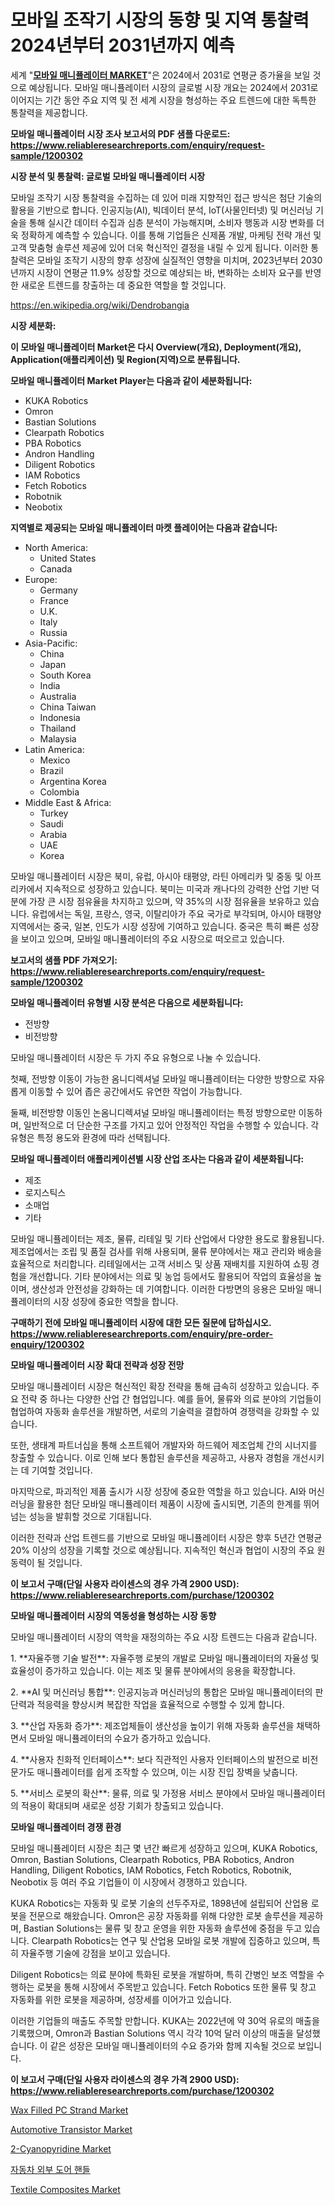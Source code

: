 <p><h1>모바일 조작기 시장의 동향 및 지역 통찰력 2024년부터 2031년까지 예측</h1></p><p>세계 "<strong><a href="https://www.reliableresearchreports.com/mobile-manipulators-r1200302">모바일 매니퓰레이터 MARKET</a></strong>"은 2024에서 2031로 연평균 증가율을 보일 것으로 예상됩니다. 모바일 매니퓰레이터 시장의 글로벌 시장 개요는 2024에서 2031로 이어지는 기간 동안 주요 지역 및 전 세계 시장을 형성하는 주요 트렌드에 대한 독특한 통찰력을 제공합니다.</p>
<p><strong>모바일 매니퓰레이터 시장 조사 보고서의 PDF 샘플 다운로드: <a href="https://www.reliableresearchreports.com/enquiry/request-sample/1200302">https://www.reliableresearchreports.com/enquiry/request-sample/1200302</a></strong></p>
<p><strong>시장 분석 및 통찰력: 글로벌 모바일 매니퓰레이터 시장</strong></p>
<p><p>모바일 조작기 시장 통찰력을 수집하는 데 있어 미래 지향적인 접근 방식은 첨단 기술의 활용을 기반으로 합니다. 인공지능(AI), 빅데이터 분석, IoT(사물인터넷) 및 머신러닝 기술을 통해 실시간 데이터 수집과 심층 분석이 가능해지며, 소비자 행동과 시장 변화를 더욱 정확하게 예측할 수 있습니다. 이를 통해 기업들은 신제품 개발, 마케팅 전략 개선 및 고객 맞춤형 솔루션 제공에 있어 더욱 혁신적인 결정을 내릴 수 있게 됩니다. 이러한 통찰력은 모바일 조작기 시장의 향후 성장에 실질적인 영향을 미치며, 2023년부터 2030년까지 시장이 연평균 11.9% 성장할 것으로 예상되는 바, 변화하는 소비자 요구를 반영한 새로운 트렌드를 창출하는 데 중요한 역할을 할 것입니다.</p></p>
<p><a href="%7CAUTHORITHY_DOMAIN_URL%7C">https://en.wikipedia.org/wiki/Dendrobangia</a></p>
<p><strong>시장 세분화:</strong></p>
<p><strong>이 모바일 매니퓰레이터 Market은 다시 Overview(개요), Deployment(개요), Application(애플리케이션) 및 Region(지역)으로 분류됩니다.</strong></p>
<p><strong>모바일 매니퓰레이터 Market Player는 다음과 같이 세분화됩니다:</strong></p>
<p><ul><li>KUKA Robotics</li><li>Omron</li><li>Bastian Solutions</li><li>Clearpath Robotics</li><li>PBA Robotics</li><li>Andron Handling</li><li>Diligent Robotics</li><li>IAM Robotics</li><li>Fetch Robotics</li><li>Robotnik</li><li>Neobotix</li></ul></p>
<p><strong>지역별로 제공되는 모바일 매니퓰레이터 마켓 플레이어는 다음과 같습니다:</strong></p>
<p><ul>
    <li>
        North America:
        <ul>
            <li>United States</li>
            <li>Canada</li>
        </ul>
    </li>
    <li>
        Europe:
        <ul>
            <li>Germany</li>
            <li>France</li>
            <li>U.K.</li>
            <li>Italy</li>
            <li>Russia</li>
        </ul>
    </li>
    <li>
        Asia-Pacific:
        <ul>
            <li>China</li>
            <li>Japan</li>
            <li>South Korea</li>
            <li>India</li>
            <li>Australia</li>
            <li>China Taiwan</li>
            <li>Indonesia</li>
            <li>Thailand</li>
            <li>Malaysia</li>
        </ul>
    </li>
    <li>
        Latin America:
        <ul>
            <li>Mexico</li>
            <li>Brazil</li>
            <li>Argentina Korea</li>
            <li>Colombia</li>
        </ul>
    </li>
    <li>
        Middle East & Africa:
        <ul>
            <li>Turkey</li>
            <li>Saudi</li>
            <li>Arabia</li>
            <li>UAE</li>
            <li>Korea</li>
        </ul>
    </li>
    </ul></p>
<p><p>모바일 매니퓰레이터 시장은 북미, 유럽, 아시아 태평양, 라틴 아메리카 및 중동 및 아프리카에서 지속적으로 성장하고 있습니다. 북미는 미국과 캐나다의 강력한 산업 기반 덕분에 가장 큰 시장 점유율을 차지하고 있으며, 약 35%의 시장 점유율을 보유하고 있습니다. 유럽에서는 독일, 프랑스, 영국, 이탈리아가 주요 국가로 부각되며, 아시아 태평양 지역에서는 중국, 일본, 인도가 시장 성장에 기여하고 있습니다. 중국은 특히 빠른 성장을 보이고 있으며, 모바일 매니퓰레이터의 주요 시장으로 떠오르고 있습니다.</p></p>
<p><strong>보고서의 샘플 PDF 가져오기: <a href="https://www.reliableresearchreports.com/enquiry/request-sample/1200302">https://www.reliableresearchreports.com/enquiry/request-sample/1200302</a></strong></p>
<p><strong>모바일 매니퓰레이터 유형별 시장 분석은 다음으로 세분화됩니다:</strong></p>
<p><ul><li>전방향</li><li>비전방향</li></ul></p>
<p><p>모바일 매니퓰레이터 시장은 두 가지 주요 유형으로 나눌 수 있습니다. </p><p>첫째, 전방향 이동이 가능한 옴니디렉셔널 모바일 매니퓰레이터는 다양한 방향으로 자유롭게 이동할 수 있어 좁은 공간에서도 유연한 작업이 가능합니다. </p><p>둘째, 비전방향 이동인 논옴니디렉셔널 모바일 매니퓰레이터는 특정 방향으로만 이동하며, 일반적으로 더 단순한 구조를 가지고 있어 안정적인 작업을 수행할 수 있습니다. 각 유형은 특정 용도와 환경에 따라 선택됩니다.</p></p>
<p><strong>모바일 매니퓰레이터 애플리케이션별 시장 산업 조사는 다음과 같이 세분화됩니다:</strong></p>
<p><ul><li>제조</li><li>로지스틱스</li><li>소매업</li><li>기타</li></ul></p>
<p><p>모바일 매니퓰레이터는 제조, 물류, 리테일 및 기타 산업에서 다양한 용도로 활용됩니다. 제조업에서는 조립 및 품질 검사를 위해 사용되며, 물류 분야에서는 재고 관리와 배송을 효율적으로 처리합니다. 리테일에서는 고객 서비스 및 상품 재배치를 지원하여 쇼핑 경험을 개선합니다. 기타 분야에서는 의료 및 농업 등에서도 활용되어 작업의 효율성을 높이며, 생산성과 안전성을 강화하는 데 기여합니다. 이러한 다방면의 응용은 모바일 매니퓰레이터의 시장 성장에 중요한 역할을 합니다.</p></p>
<p><strong>구매하기 전에 모바일 매니퓰레이터 시장에 대한 모든 질문에 답하십시오. <a href="https://www.reliableresearchreports.com/enquiry/pre-order-enquiry/1200302">https://www.reliableresearchreports.com/enquiry/pre-order-enquiry/1200302</a></strong></p>
<p><strong>모바일 매니퓰레이터 시장 확대 전략과 성장 전망</strong></p>
<p><p>모바일 매니퓰레이터 시장은 혁신적인 확장 전략을 통해 급속히 성장하고 있습니다. 주요 전략 중 하나는 다양한 산업 간 협업입니다. 예를 들어, 물류와 의료 분야의 기업들이 협업하여 자동화 솔루션을 개발하면, 서로의 기술력을 결합하여 경쟁력을 강화할 수 있습니다. </p><p>또한, 생태계 파트너십을 통해 소프트웨어 개발자와 하드웨어 제조업체 간의 시너지를 창출할 수 있습니다. 이로 인해 보다 통합된 솔루션을 제공하고, 사용자 경험을 개선시키는 데 기여할 것입니다.</p><p>마지막으로, 파괴적인 제품 출시가 시장 성장에 중요한 역할을 하고 있습니다. AI와 머신러닝을 활용한 첨단 모바일 매니퓰레이터 제품이 시장에 출시되면, 기존의 한계를 뛰어넘는 성능을 발휘할 것으로 기대됩니다.</p><p>이러한 전략과 산업 트렌드를 기반으로 모바일 매니퓰레이터 시장은 향후 5년간 연평균 20% 이상의 성장을 기록할 것으로 예상됩니다. 지속적인 혁신과 협업이 시장의 주요 원동력이 될 것입니다.</p></p>
<p><strong>이 보고서 구매(단일 사용자 라이센스의 경우 가격 2900 USD): <a href="https://www.reliableresearchreports.com/purchase/1200302">https://www.reliableresearchreports.com/purchase/1200302</a></strong></p>
<p><strong>모바일 매니퓰레이터 시장의 역동성을 형성하는 시장 동향</strong></p>
<p><p>모바일 매니퓰레이터 시장의 역학을 재정의하는 주요 시장 트렌드는 다음과 같습니다.</p><p>1. **자율주행 기술 발전**: 자율주행 로봇의 개발로 모바일 매니퓰레이터의 자율성 및 효율성이 증가하고 있습니다. 이는 제조 및 물류 분야에서의 응용을 확장합니다.</p><p>2. **AI 및 머신러닝 통합**: 인공지능과 머신러닝의 통합은 모바일 매니퓰레이터의 판단력과 적응력을 향상시켜 복잡한 작업을 효율적으로 수행할 수 있게 합니다.</p><p>3. **산업 자동화 증가**: 제조업체들이 생산성을 높이기 위해 자동화 솔루션을 채택하면서 모바일 매니퓰레이터의 수요가 증가하고 있습니다.</p><p>4. **사용자 친화적 인터페이스**: 보다 직관적인 사용자 인터페이스의 발전으로 비전문가도 매니퓰레이터를 쉽게 조작할 수 있으며, 이는 시장 진입 장벽을 낮춥니다.</p><p>5. **서비스 로봇의 확산**: 물류, 의료 및 가정용 서비스 분야에서 모바일 매니퓰레이터의 적용이 확대되며 새로운 성장 기회가 창출되고 있습니다.</p></p>
<p><strong>모바일 매니퓰레이터 경쟁 환경</strong></p>
<p><p>모바일 매니퓰레이터 시장은 최근 몇 년간 빠르게 성장하고 있으며, KUKA Robotics, Omron, Bastian Solutions, Clearpath Robotics, PBA Robotics, Andron Handling, Diligent Robotics, IAM Robotics, Fetch Robotics, Robotnik, Neobotix 등 여러 주요 기업들이 이 시장에서 경쟁하고 있습니다.</p><p>KUKA Robotics는 자동화 및 로봇 기술의 선두주자로, 1898년에 설립되어 산업용 로봇을 전문으로 해왔습니다. Omron은 공장 자동화를 위해 다양한 로봇 솔루션을 제공하며, Bastian Solutions는 물류 및 창고 운영을 위한 자동화 솔루션에 중점을 두고 있습니다. Clearpath Robotics는 연구 및 산업용 모바일 로봇 개발에 집중하고 있으며, 특히 자율주행 기술에 강점을 보이고 있습니다.</p><p>Diligent Robotics는 의료 분야에 특화된 로봇을 개발하며, 특히 간병인 보조 역할을 수행하는 로봇을 통해 시장에서 주목받고 있습니다. Fetch Robotics 또한 물류 및 창고 자동화를 위한 로봇을 제공하며, 성장세를 이어가고 있습니다.</p><p>이러한 기업들의 매출도 주목할 만합니다. KUKA는 2022년에 약 30억 유로의 매출을 기록했으며, Omron과 Bastian Solutions 역시 각각 10억 달러 이상의 매출을 달성했습니다. 이 같은 성장은 모바일 매니퓰레이터의 수요 증가와 함께 지속될 것으로 보입니다.</p></p>
<p><strong>이 보고서 구매(단일 사용자 라이센스의 경우 가격 2900 USD): <a href="https://www.reliableresearchreports.com/purchase/1200302">https://www.reliableresearchreports.com/purchase/1200302</a></strong></p>
<p><p><a href="https://medium.com/@elizbethsmithb208/an-in-depth-analysis-of-the-global-wax-filled-pc-strand-market-scope-and-its-rapid-growing-8-3-6bced9f2bbe6">Wax Filled PC Strand Market</a></p><p><a href="https://www.linkedin.com/pulse/global-automotive-transistor-market-analysis-trends-forecasts-akvte?trackingId=FlXldO5KSeuoSgYYM21FQQ%3D%3D">Automotive Transistor Market</a></p><p><a href="https://github.com/NasrinKhan99/Market-Research-Report-List-1/blob/main/2-cyanopyridine-market.md">2-Cyanopyridine Market</a></p><p><a href="https://medium.com/@jennaduke56/automotive-outside-door-handle-market-%EC%9D%98-%EA%B8%80%EB%A1%9C%EB%B2%8C-%EC%8B%9C%EC%9E%A5-%EA%B0%9C%EC%9A%94%EB%8A%94-%EC%A0%84-%EC%84%B8%EA%B3%84-%EB%B0%8F-%EC%A3%BC%EC%9A%94-%EC%8B%9C%EC%9E%A5%EC%9D%98-%EC%82%B0%EC%97%85%EC%97%90-%EC%98%81%ED%96%A5%EC%9D%84-%EB%AF%B8%EC%B9%98%EB%8A%94-%EC%A3%BC%EC%9A%94-%ED%8A%B8%EB%A0%8C%EB%93%9C%EC%97%90-%EB%8C%80%ED%95%9C-%EB%8F%85%ED%8A%B9%ED%95%9C-%EA%B4%80%EC%A0%90%EC%9D%84-019076380618">자동차 외부 도어 핸들</a></p><p><a href="https://issuu.com/reportprime-2/docs/textile-composites-market-size-2030_e5e320b135d51a">Textile Composites Market</a></p></p>